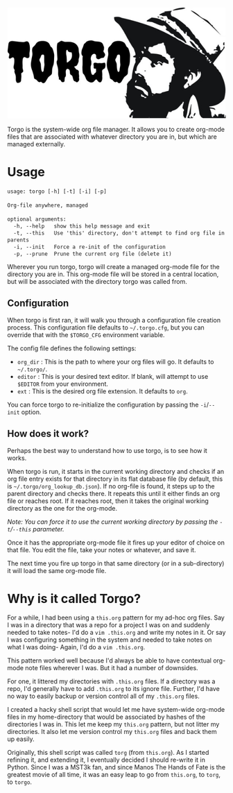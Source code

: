 <p align="center"><img src="torgo.jpg" /></p>

Torgo is the system-wide org file manager. It allows you to create org-mode
files that are associated with whatever directory you are in, but which are
managed externally.

# Usage

```
usage: torgo [-h] [-t] [-i] [-p]

Org-file anywhere, managed

optional arguments:
  -h, --help   show this help message and exit
  -t, --this   Use 'this' directory, don't attempt to find org file in parents
  -i, --init   Force a re-init of the configuration
  -p, --prune  Prune the current org file (delete it)
```

Wherever you run torgo, torgo will create a managed org-mode file for the
directory you are in. This org-mode file will be stored in a central location,
but will be associated with the directory torgo was called from.

## Configuration

When torgo is first ran, it will walk you through a configuration file
creation process. This configuration file defaults to `~/.torgo.cfg`, but you
can override that with the `$TORGO_CFG` environment variable.

The config file defines the following settings:

* `org_dir` : This is the path to where your org files will go. It defaults
to `~/.torgo/`.
* `editor` : This is your desired text editor. If blank, will attempt to use
`$EDITOR` from your environment.
* `ext` : This is the desired org file extension. It defaults to `org`.

You can force torgo to re-initialize the configuration by passing the
`-i`/`--init` option.

## How does it work?

Perhaps the best way to understand how to use torgo, is to see how it works.

When torgo is run, it starts in the current working directory and checks if
an org file entry exists for that directory in its flat database file (by
default, this is `~/.torgo/org_lookup_db.json`). If no org-file is found, it
steps up to the parent directory and checks there. It repeats this until it
either finds an org file or reaches root. If it reaches root, then it takes
the original working directory as the one for the org-mode.

*Note: You can force it to use the current working directory by passing the
`-t`/`--this` parameter.*

Once it has the appropriate org-mode file it fires up your editor of choice
on that file. You edit the file, take your notes or whatever, and save it.

The next time you fire up torgo in that same directory (or in a sub-directory)
it will load the same org-mode file.

# Why is it called Torgo?

For a while, I had been using a `this.org` pattern for my ad-hoc org files.
Say I was in a directory that was a repo for a project I was on and suddenly
needed to take notes- I'd do a `vim .this.org` and write my notes in it. Or
say I was configuring something in the system and needed to take notes on
what I was doing- Again, I'd do a `vim .this.org`.

This pattern worked well because I'd always be able to have contextual org-mode
note files wherever I was. But it had a number of downsides.

For one, it littered my directories with `.this.org` files. If a directory
was a repo, I'd generally have to add `.this.org` to its ignore file. Further,
I'd have no way to easily backup or version control all of my `.this.org` files.

I created a hacky shell script that would let me have system-wide org-mode files
in my home-directory that would be associated by hashes of the directories I
was in. This let me keep my `this.org` pattern, but not litter my directories.
It also let me version control my `this.org` files and back them up easily.

Originally, this shell script was called `torg` (from `this.org`). As I started
refining it, and extending it, I eventually decided I should re-write it in
Python. Since I was a MST3k fan, and since Manos The Hands of Fate is the
greatest movie of all time, it was an easy leap to go from `this.org`, to `torg`,
to `torgo`.
